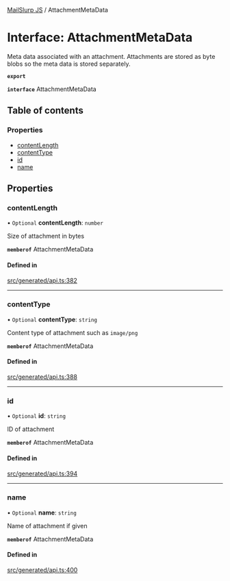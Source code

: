 [MailSlurp JS](../README.md) / AttachmentMetaData

# Interface: AttachmentMetaData

Meta data associated with an attachment. Attachments are stored as byte blobs so the meta data is stored separately.

**`export`**

**`interface`** AttachmentMetaData

## Table of contents

### Properties

- [contentLength](AttachmentMetaData.md#contentlength)
- [contentType](AttachmentMetaData.md#contenttype)
- [id](AttachmentMetaData.md#id)
- [name](AttachmentMetaData.md#name)

## Properties

### contentLength

• `Optional` **contentLength**: `number`

Size of attachment in bytes

**`memberof`** AttachmentMetaData

#### Defined in

[src/generated/api.ts:382](https://github.com/mailslurp/mailslurp-client/blob/75eefbf/src/generated/api.ts#L382)

___

### contentType

• `Optional` **contentType**: `string`

Content type of attachment such as `image/png`

**`memberof`** AttachmentMetaData

#### Defined in

[src/generated/api.ts:388](https://github.com/mailslurp/mailslurp-client/blob/75eefbf/src/generated/api.ts#L388)

___

### id

• `Optional` **id**: `string`

ID of attachment

**`memberof`** AttachmentMetaData

#### Defined in

[src/generated/api.ts:394](https://github.com/mailslurp/mailslurp-client/blob/75eefbf/src/generated/api.ts#L394)

___

### name

• `Optional` **name**: `string`

Name of attachment if given

**`memberof`** AttachmentMetaData

#### Defined in

[src/generated/api.ts:400](https://github.com/mailslurp/mailslurp-client/blob/75eefbf/src/generated/api.ts#L400)
